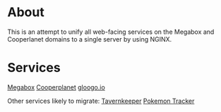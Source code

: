 # About

This is an attempt to unify all web-facing services on the Megabox and Cooperlanet domains to a single server by using NGINX.

# Services

[Megabox](http://megabox.family)
[Cooperplanet](https://cooperplanet.com/)
[gloogo.io](https://gloogo.io/)

Other services likely to migrate:
[Tavernkeeper](http://tavernkeeper.cooperplanet.com/)
[Pokemon Tracker](http://poketracker.megabox.family/)
